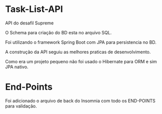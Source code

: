 # Task-List-API

API do desafil Supreme

O Schema para criação do BD esta no arquivo SQL.

Foi utilizando o framework Spring Boot com JPA para persistencia no BD.

A construção da API seguiu as melhores praticas de desenvolvimento.

Como era um projeto pequeno não foi usado o Hibernate para ORM e sim JPA nativo.

# End-Points
Foi adicionado o arquivo de back do Insomnia com todo os END-POINTS para validação.
